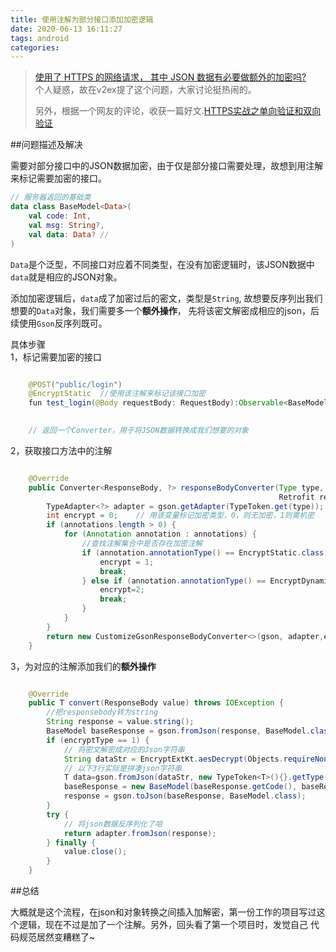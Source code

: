 ```yaml
---
title: 使用注解为部分接口添加加密逻辑
date: 2020-06-13 16:11:27
tags: android
categories:
---
```


> [使用了 HTTPS 的网络请求， 其中 JSON 数据有必要做额外的加密吗?](https://www.v2ex.com/t/681294#r_9111029)   
> 个人疑惑，故在v2ex提了这个问题，大家讨论挺热闹的。
>
> 另外，根据一个网友的评论，收获一篇好文.[HTTPS实战之单向验证和双向验证](https://www.cnblogs.com/yaowen/p/10448603.html)
> 
>

##问题描述及解决

需要对部分接口中的JSON数据加密，由于仅是部分接口需要处理，故想到用注解来标记需要加密的接口。


```kotlin
// 服务器返回的基础类
data class BaseModel<Data>(
    val code: Int,
    val msg: String?,
    val data: Data? // 
)
```
`Data`是个泛型，不同接口对应着不同类型，在没有加密逻辑时，该JSON数据中`data`就是相应的JSON对象。

添加加密逻辑后，`data`成了加密过后的密文，类型是`String`, 故想要反序列出我们想要的`Data`对象，我们需要多一个**额外操作**，
先将该密文解密成相应的json，后续使用`Gson`反序列既可。

具体步骤   
1，标记需要加密的接口  
```java

    @POST("public/login")
    @EncryptStatic  //使用该注解来标记该接口加密
    fun test_login(@Body requestBody: RequestBody):Observable<BaseModel<LoginResult>>

    
    // 返回一个Converter，用于将JSON数据转换成我们想要的对象
```
2，获取接口方法中的注解
```java

    @Override
    public Converter<ResponseBody, ?> responseBodyConverter(Type type, Annotation[] annotations,
                                                            Retrofit retrofit) {
        TypeAdapter<?> adapter = gson.getAdapter(TypeToken.get(type));
        int encrypt = 0;    // 用该变量标记加密类型，0，则无加密，1则需机密
        if (annotations.length > 0) {
            for (Annotation annotation : annotations) {
                //查找注解集合中是否存在加密注解
                if (annotation.annotationType() == EncryptStatic.class) {
                    encrypt = 1;
                    break;
                } else if (annotation.annotationType() == EncryptDynamic.class) {
                    encrypt=2;
                    break;
                }
            }
        }
        return new CustomizeGsonResponseBodyConverter<>(gson, adapter,encrypt);
    }

```
3，为对应的注解添加我们的**额外操作**

```java

    @Override
    public T convert(ResponseBody value) throws IOException {
        //把responsebody转为string
        String response = value.string();
        BaseModel baseResponse = gson.fromJson(response, BaseModel.class);
        if (encryptType == 1) {
            // 将密文解密成对应的Json字符串
            String dataStr = EncryptExtKt.aesDecrypt(Objects.requireNonNull(baseResponse.getData().toString()), "});
            // 以下3行实际是拼凑json字符串
            T data=gson.fromJson(dataStr, new TypeToken<T>(){}.getType());
            baseResponse = new BaseModel(baseResponse.getCode(), baseResponse.getMsg(), data);
            response = gson.toJson(baseResponse, BaseModel.class);
        }
        try {
            // 将json数据反序列化了哈
            return adapter.fromJson(response);
        } finally {
            value.close();
        }
    }

```


##总结

大概就是这个流程，在json和对象转换之间插入加解密，第一份工作的项目写过这个逻辑，现在不过是加了一个注解。另外，回头看了第一个项目时，发觉自己
代码规范居然变糟糕了~
